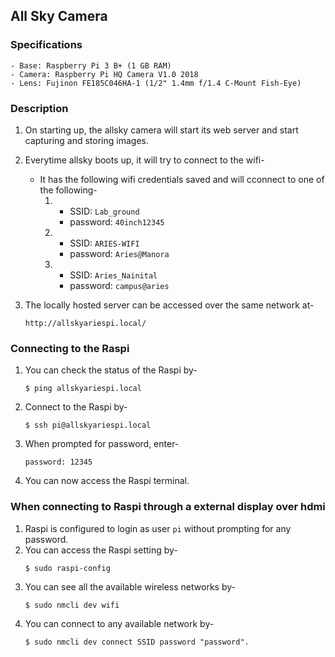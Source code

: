 ## All Sky Camera

### Specifications
    - Base: Raspberry Pi 3 B+ (1 GB RAM)
    - Camera: Raspberry Pi HQ Camera V1.0 2018
    - Lens: Fujinon FE185C046HA-1 (1/2" 1.4mm f/1.4 C-Mount Fish-Eye)

### Description
1. On starting up, the allsky camera will start its web server and start capturing and storing images.

2. Everytime allsky boots up, it will try to connect to the wifi-
    - It has the following wifi credentials saved and will cconnect to one of the following-
        1.  - SSID: ```Lab_ground```
            - password: ```40inch12345```
        2.  - SSID: ```ARIES-WIFI```
            - password: ```Aries@Manora```
        3.  - SSID: ```Aries_Nainital```
            - password: ```campus@aries```

3. The locally hosted server can be accessed over the same network at-
    ```
    http://allskyariespi.local/
    ```

### Connecting to the Raspi
1. You can check the status of the Raspi by-
    ```
    $ ping allskyariespi.local
    ```
2. Connect to the Raspi by-
    ```
    $ ssh pi@allskyariespi.local
3. When prompted for password, enter-
    ```
    password: 12345
    ```
4. You can now access the Raspi terminal.

### When connecting to Raspi through a external display over hdmi
1. Raspi is configured to login as user ```pi``` without prompting for any password.
2. You can access the Raspi setting by-
    ```
    $ sudo raspi-config
    ```
3. You can see all the available wireless networks by-
    ```
    $ sudo nmcli dev wifi
    ```
4. You can connect to any available network by-
    ```
    $ sudo nmcli dev connect SSID password "password".
    ```
